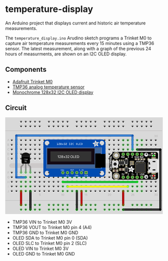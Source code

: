 # temperature-display
An Arduino project that displays current and historic air temperature measurements.

The `temperature_display.ino` Arudino sketch programs a Trinket M0 to capture air temperature measurements every 15 minutes using a TMP36 sensor. The latest measurement, along with a graph of the previous 24 hours of measurments, are shown on an I2C OLED display. 

## Components
- [Adafruit Trinket M0](https://www.adafruit.com/product/3500)
- [TMP36 analog temperature sensor](https://www.adafruit.com/product/165)
- [Monochrome 128x32 I2C OLED display](https://www.adafruit.com/product/4440)

## Circuit  
<img src="/circuit.png" width="600">

* TMP36 VIN to Trinket M0 3V
* TMP36 VOUT to Trinket M0 pin 4 (A4)
* TMP36 GND to Trinket M0 GND
* OLED SDA to Trinket M0 pin 0 (SDA) 
* OLED SLC to Trinket M0 pin 2 (SLC) 
* OLED VIN to Trinket M0 3V
* OLED GND to Trinket M0 GND

